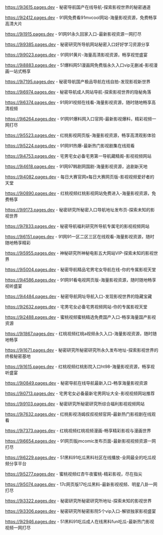 
https://9i3615.pages.dev - 秘密导航国产在线导航-探索影视世界的秘密通道

https://9i2412.pages.dev - 91网免费看91mvcool网站-海量影视资源，免费畅享高清大片

https://9i1915.pages.dev - 91网91永久回家入口-最新影视资源一网打尽

https://9i9385.pages.dev - 秘密研究所导航网站秘密入口好好学习资源分享

https://9i9023.pages.dev - 91网91黄片-海量高清影视资源，畅享视觉盛宴

https://9i8883.pages.dev - 51爆料网51漫画网免费版永久入口vip无删减-影视漫画一站式畅享

https://9i7195.pages.dev - 秘密导航国产极品导航在线自拍-发现影视新世界

https://9i6974.pages.dev - 秘密导航成人网站导航-探索影视世界的隐秘角落

https://9i6374.pages.dev - 91网91视频在线看-海量影视资源，随时随地畅享高清视频

https://9i6264.pages.dev - 91网91爆料网入口官网-最新影视爆料，精彩视频一网打尽

https://9i5523.pages.dev - 红桃影视网页版-海量影视资源，畅享高清观影体验

https://9i5224.pages.dev - 91网91热爆-最新热门影视剧集在线观看

https://9i4753.pages.dev - 宅男宅女必备宅男第一导航藏精阁-影视视频网站

https://9i4618.pages.dev - 91网97韩剧网国剧-海量影视资源，追剧新天地

https://9i4082.pages.dev - 每日大赛官网x每日大赛网页版-影视视频爱好者的天堂

https://9i0890.pages.dev - 红桃视频红桃影视网站免费进入-海量影视资源，免费畅享

https://9i9173.pages.dev - 秘密研究所秘密入口导航地址发布页-探索未知的影视世界

https://9i7833.pages.dev - 秘密导航福利研究所导航专属宅的影视视频网站

https://9i6151.pages.dev - 91网91一区二区三区在线观看-海量影视资源，随时随地畅享精彩

https://9i5955.pages.dev - 神秘研究所神秘电影五大网站VIP-探索未知的影视世界

https://9i5004.pages.dev - 秘密导航精品宅男宅女导航在线-你的专属影视天堂

https://9i4586.pages.dev - 91网91看电视网页版-海量影视资源，随时随地畅享视听盛宴

https://9i4484.pages.dev - 秘密导航网址导航入口-发现影视世界的隐藏宝藏

https://9i2632.pages.dev - 宅男宅女必备宅男视频网站-你的专属影视天堂

https://9i2488.pages.dev - 蜜桃视频蜜桃精选免费国产入口-畅享海量国产影视资源

https://9i1867.pages.dev - 红桃视频红桃a视频永久入口-海量影视资源，随时随地畅享

https://9i1671.pages.dev - 秘密研究所秘密研究所永久发布地址-探索影视世界的终极秘密基地

https://9i1615.pages.dev - 红桃视频红桃影院入口ht98-海量影视资源，畅享视听盛宴

https://9i0849.pages.dev - 秘密导航在线导航最新入口-畅享海量影视资源

https://9i0713.pages.dev - 宅男宅女必备最新宅男网址大全-影视视频网站推荐

https://9i9103.pages.dev - 秘密研究所秘密研究所综合福利影视视频网站

https://9i7632.pages.dev - 红桃影视汤姆叔叔视频官网-最新热门影视剧在线观看

https://9i7373.pages.dev - 红桃视频红桃视频漫画-畅享精彩影视与漫画世界

https://9i6654.pages.dev - 91网页版jmcomic发布页面-最新影视视频资源一网打尽

https://9i6229.pages.dev - 51黑料91吃瓜黑料社区在线播放-全网最全的吃瓜视频分享平台

https://9i5277.pages.dev - 蜜桃视频红杏午夜蜜桃-精彩影视，尽在指尖

https://9i5074.pages.dev - 17c网页版17吃瓜黑料-最新影视视频、明星八卦一网打尽

https://9i3322.pages.dev - 秘密研究所秘密研究所地址-探索未知的影视世界

https://9i3306.pages.dev - 秘密研究所秘密影院5个vip入口-解锁独家影视盛宴

https://9i2946.pages.dev - 51黑料91吃瓜成人在线黑料fun吃瓜-最新热门影视视频一网打尽
